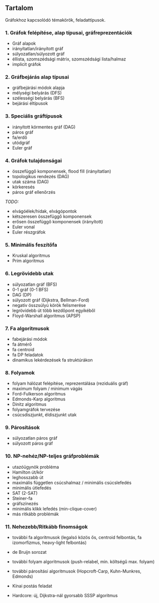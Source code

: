 ## Tartalom

Gráfokhoz kapcsolódó témakörök, feladattípusok.

### 1. Gráfok felépítése, alap típusai, gráfreprezentációk

- Gráf alapok
- irányítatlan/irányított gráf
- súlyozatlan/súlyozott gráf
- éllista, szomszédsági mátrix, szomszédsági lista/halmaz
- implicit gráfok

### 2. Gráfbejárás alap típusai

- gráfbejárási módok alapja
- mélységi belyárás (DFS)
- szélességi belyárás (BFS)
- bejárási éltípusok

### 3. Speciális gráftípusok

- irányított körmentes gráf (DAG)
- páros gráf
- fa/erdő
- utódgráf
- Euler gráf

### 4. Gráfok tulajdonságai

- összefüggő komponensek, flood fill (irányítatlan)
- topologikus rendezés (DAG)
- utak száma (DAG)
- körkeresés
- páros gráf ellenőrzés

*TODO:*

- elvágóélek/hidak, elvágópontok
- kétszeresen összefüggő komponensek
- erősen összefüggő komponensek (irányított)
- Euler vonal
- Euler részgráfok

### 5. Minimális feszítőfa

- Kruskal algoritmus
- Prim algoritmus

### 6. Legrövidebb utak

- súlyozatlan gráf (BFS)
- 0-1 gráf (0-1 BFS)
- DAG (DP)
- súlyozott gráf (Dijkstra, Bellman-Ford)
- negatív összsúlyú körök felismerése
- legrövidebb út több kezdőpont egyikéből
- Floyd-Warshall algoritmus (APSP)

### 7. Fa algoritmusok

- fabejárási módok
- fa átmérő
- fa centroid
- fa DP feladatok
- dinamikus lekérdezések fa struktúrákon

### 8. Folyamok

- folyam hálózat felépítése, reprezentálása (reziduális gráf)
- maximum folyam / minimum vágás
- Ford-Fulkerson algoritmus
- Edmonds-Karp algoritmus
- Dinitz algoritmus
- folyamgráfok tervezése
- csúcsdiszjunkt, éldiszjunkt utak

### 9. Párosítások

- súlyozatlan páros gráf
- súlyozott páros gráf

### 10. NP-nehéz/NP-teljes gráfproblémák

- utazóügynök probléma
- Hamilton út/kör
- leghosszabb út
- maximális független csúcshalmaz / minimális csúcslefedés
- minimális útlefedés
- SAT (2-SAT)
- Steiner-fa
- gráfszínezés
- minimális klikk lefedés (min-clique-cover)
- más ritkább problémák

### 11. Nehezebb/Ritkább finomságok

- további fa algoritmusok (legalsó közös ős, centroid felbontás, fa izomorfizmus, heavy-light felbontás)
- de Bruijn sorozat
- további folyam algoritmusok (push-relabel, min. költségű max. folyam)
- további párosítási algoritmusok (Hopcroft-Carp, Kuhn-Munkres, Edmonds)
- Kínai postás feladat

- Hardcore: új, Dijkstra-nál gyorsabb SSSP algoritmus